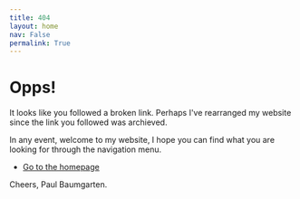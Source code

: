 ```yaml
---
title: 404
layout: home
nav: False
permalink: True
---
```


# Opps!

It looks like you followed a broken link. Perhaps I've rearranged my website since the link you followed was archieved.

In any event, welcome to my website, I hope you can find what you are looking for through the navigation menu.

* [Go to the homepage](https://pbaumgarten.com/)

Cheers,
Paul Baumgarten.

